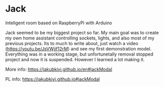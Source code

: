 # Jack
Inteligent room based on RaspberryPi with Arduino

Jack seemed to be my biggest project so far. My main goal was to create my own home assistant controlling sockets, lights, and also most of my previous projects. Its to much to write about, just watch a video (https://youtu.be/JsVWjif12rM) and see my first demonstration model. Everything was in a working stage, but unfortunetally removal stopped project and now it is suspended. However I learned a lot making it.

More info:
https://jakubkivi.github.io/en#jackModal

PL info:
https://jakubkivi.github.io#jackModal
